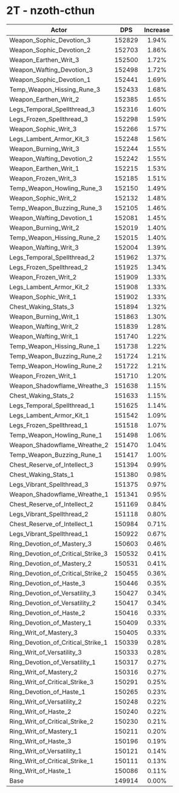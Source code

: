 # 2T - nzoth-cthun
| Actor | DPS | Increase |
|---|:---:|:---:|
|Weapon_Sophic_Devotion_3|152829|1.94%|
|Weapon_Sophic_Devotion_2|152703|1.86%|
|Weapon_Earthen_Writ_3|152500|1.72%|
|Weapon_Wafting_Devotion_3|152498|1.72%|
|Weapon_Sophic_Devotion_1|152441|1.69%|
|Temp_Weapon_Hissing_Rune_3|152433|1.68%|
|Weapon_Earthen_Writ_2|152385|1.65%|
|Legs_Temporal_Spellthread_3|152316|1.60%|
|Legs_Frozen_Spellthread_3|152298|1.59%|
|Weapon_Sophic_Writ_3|152266|1.57%|
|Legs_Lambent_Armor_Kit_3|152248|1.56%|
|Weapon_Burning_Writ_3|152244|1.55%|
|Weapon_Wafting_Devotion_2|152242|1.55%|
|Weapon_Earthen_Writ_1|152215|1.53%|
|Weapon_Frozen_Writ_3|152185|1.51%|
|Temp_Weapon_Howling_Rune_3|152150|1.49%|
|Weapon_Sophic_Writ_2|152132|1.48%|
|Temp_Weapon_Buzzing_Rune_3|152105|1.46%|
|Weapon_Wafting_Devotion_1|152081|1.45%|
|Weapon_Burning_Writ_2|152019|1.40%|
|Temp_Weapon_Hissing_Rune_2|152015|1.40%|
|Weapon_Wafting_Writ_3|152004|1.39%|
|Legs_Temporal_Spellthread_2|151962|1.37%|
|Legs_Frozen_Spellthread_2|151925|1.34%|
|Weapon_Frozen_Writ_2|151909|1.33%|
|Legs_Lambent_Armor_Kit_2|151908|1.33%|
|Weapon_Sophic_Writ_1|151902|1.33%|
|Chest_Waking_Stats_3|151894|1.32%|
|Weapon_Burning_Writ_1|151863|1.30%|
|Weapon_Wafting_Writ_2|151839|1.28%|
|Weapon_Wafting_Writ_1|151740|1.22%|
|Temp_Weapon_Hissing_Rune_1|151738|1.22%|
|Temp_Weapon_Buzzing_Rune_2|151724|1.21%|
|Temp_Weapon_Howling_Rune_2|151722|1.21%|
|Weapon_Frozen_Writ_1|151710|1.20%|
|Weapon_Shadowflame_Wreathe_3|151638|1.15%|
|Chest_Waking_Stats_2|151633|1.15%|
|Legs_Temporal_Spellthread_1|151625|1.14%|
|Legs_Lambent_Armor_Kit_1|151542|1.09%|
|Legs_Frozen_Spellthread_1|151518|1.07%|
|Temp_Weapon_Howling_Rune_1|151498|1.06%|
|Weapon_Shadowflame_Wreathe_2|151470|1.04%|
|Temp_Weapon_Buzzing_Rune_1|151417|1.00%|
|Chest_Reserve_of_Intellect_3|151394|0.99%|
|Chest_Waking_Stats_1|151380|0.98%|
|Legs_Vibrant_Spellthread_3|151375|0.97%|
|Weapon_Shadowflame_Wreathe_1|151341|0.95%|
|Chest_Reserve_of_Intellect_2|151169|0.84%|
|Legs_Vibrant_Spellthread_2|151118|0.80%|
|Chest_Reserve_of_Intellect_1|150984|0.71%|
|Legs_Vibrant_Spellthread_1|150922|0.67%|
|Ring_Devotion_of_Mastery_3|150603|0.46%|
|Ring_Devotion_of_Critical_Strike_3|150532|0.41%|
|Ring_Devotion_of_Mastery_2|150531|0.41%|
|Ring_Devotion_of_Critical_Strike_2|150455|0.36%|
|Ring_Devotion_of_Haste_3|150446|0.35%|
|Ring_Devotion_of_Versatility_3|150427|0.34%|
|Ring_Devotion_of_Versatility_2|150417|0.34%|
|Ring_Devotion_of_Haste_2|150416|0.33%|
|Ring_Devotion_of_Mastery_1|150409|0.33%|
|Ring_Writ_of_Mastery_3|150405|0.33%|
|Ring_Devotion_of_Critical_Strike_1|150339|0.28%|
|Ring_Writ_of_Versatility_3|150333|0.28%|
|Ring_Devotion_of_Versatility_1|150317|0.27%|
|Ring_Writ_of_Mastery_2|150316|0.27%|
|Ring_Writ_of_Critical_Strike_3|150291|0.25%|
|Ring_Devotion_of_Haste_1|150265|0.23%|
|Ring_Writ_of_Versatility_2|150248|0.22%|
|Ring_Writ_of_Haste_2|150240|0.22%|
|Ring_Writ_of_Critical_Strike_2|150230|0.21%|
|Ring_Writ_of_Mastery_1|150211|0.20%|
|Ring_Writ_of_Haste_3|150196|0.19%|
|Ring_Writ_of_Versatility_1|150121|0.14%|
|Ring_Writ_of_Critical_Strike_1|150111|0.13%|
|Ring_Writ_of_Haste_1|150086|0.11%|
|Base|149914|0.00%|
